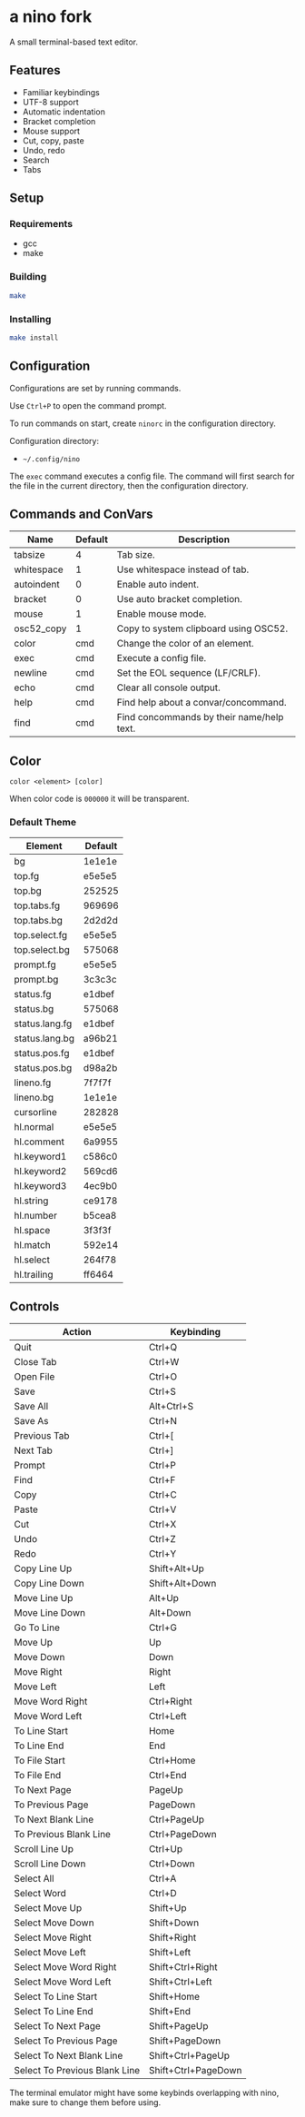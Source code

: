 # a nino fork

A small terminal-based text editor.

## Features

- Familiar keybindings
- UTF-8 support
- Automatic indentation
- Bracket completion
- Mouse support
- Cut, copy, paste
- Undo, redo
- Search
- Tabs

## Setup

### Requirements

- gcc
- make

### Building

```bash
make
```

### Installing

```bash
make install
```

## Configuration

Configurations are set by running commands.

Use `Ctrl+P` to open the command prompt.

To run commands on start, create `ninorc` in the configuration directory.

Configuration directory:

- `~/.config/nino`

The `exec` command executes a config file. The command will first search for
the file in the current directory, then the configuration directory.

## Commands and ConVars

| Name       | Default | Description                               |
| ---------- | ------- | ----------------------------------------- |
| tabsize    | 4       | Tab size.                                 |
| whitespace | 1       | Use whitespace instead of tab.            |
| autoindent | 0       | Enable auto indent.                       |
| bracket    | 0       | Use auto bracket completion.              |
| mouse      | 1       | Enable mouse mode.                        |
| osc52_copy | 1       | Copy to system clipboard using OSC52.     |
| color      | cmd     | Change the color of an element.           |
| exec       | cmd     | Execute a config file.                    |
| newline    | cmd     | Set the EOL sequence (LF/CRLF).           |
| echo       | cmd     | Clear all console output.                 |
| help       | cmd     | Find help about a convar/concommand.      |
| find       | cmd     | Find concommands by their name/help text. |

## Color

`color <element> [color]`

When color code is `000000` it will be transparent.

### Default Theme

| Element        | Default |
| -------------- | ------- |
| bg             | 1e1e1e  |
| top.fg         | e5e5e5  |
| top.bg         | 252525  |
| top.tabs.fg    | 969696  |
| top.tabs.bg    | 2d2d2d  |
| top.select.fg  | e5e5e5  |
| top.select.bg  | 575068  |
| prompt.fg      | e5e5e5  |
| prompt.bg      | 3c3c3c  |
| status.fg      | e1dbef  |
| status.bg      | 575068  |
| status.lang.fg | e1dbef  |
| status.lang.bg | a96b21  |
| status.pos.fg  | e1dbef  |
| status.pos.bg  | d98a2b  |
| lineno.fg      | 7f7f7f  |
| lineno.bg      | 1e1e1e  |
| cursorline     | 282828  |
| hl.normal      | e5e5e5  |
| hl.comment     | 6a9955  |
| hl.keyword1    | c586c0  |
| hl.keyword2    | 569cd6  |
| hl.keyword3    | 4ec9b0  |
| hl.string      | ce9178  |
| hl.number      | b5cea8  |
| hl.space       | 3f3f3f  |
| hl.match       | 592e14  |
| hl.select      | 264f78  |
| hl.trailing    | ff6464  |

## Controls

| Action                        | Keybinding          |
| ----------------------------- | ------------------- |
| Quit                          | Ctrl+Q              |
| Close Tab                     | Ctrl+W              |
| Open File                     | Ctrl+O              |
| Save                          | Ctrl+S              |
| Save All                      | Alt+Ctrl+S          |
| Save As                       | Ctrl+N              |
| Previous Tab                  | Ctrl+[              |
| Next Tab                      | Ctrl+]              |
| Prompt                        | Ctrl+P              |
| Find                          | Ctrl+F              |
| Copy                          | Ctrl+C              |
| Paste                         | Ctrl+V              |
| Cut                           | Ctrl+X              |
| Undo                          | Ctrl+Z              |
| Redo                          | Ctrl+Y              |
| Copy Line Up                  | Shift+Alt+Up        |
| Copy Line Down                | Shift+Alt+Down      |
| Move Line Up                  | Alt+Up              |
| Move Line Down                | Alt+Down            |
| Go To Line                    | Ctrl+G              |
| Move Up                       | Up                  |
| Move Down                     | Down                |
| Move Right                    | Right               |
| Move Left                     | Left                |
| Move Word Right               | Ctrl+Right          |
| Move Word Left                | Ctrl+Left           |
| To Line Start                 | Home                |
| To Line End                   | End                 |
| To File Start                 | Ctrl+Home           |
| To File End                   | Ctrl+End            |
| To Next Page                  | PageUp              |
| To Previous Page              | PageDown            |
| To Next Blank Line            | Ctrl+PageUp         |
| To Previous Blank Line        | Ctrl+PageDown       |
| Scroll Line Up                | Ctrl+Up             |
| Scroll Line Down              | Ctrl+Down           |
| Select All                    | Ctrl+A              |
| Select Word                   | Ctrl+D              |
| Select Move Up                | Shift+Up            |
| Select Move Down              | Shift+Down          |
| Select Move Right             | Shift+Right         |
| Select Move Left              | Shift+Left          |
| Select Move Word Right        | Shift+Ctrl+Right    |
| Select Move Word Left         | Shift+Ctrl+Left     |
| Select To Line Start          | Shift+Home          |
| Select To Line End            | Shift+End           |
| Select To Next Page           | Shift+PageUp        |
| Select To Previous Page       | Shift+PageDown      |
| Select To Next Blank Line     | Shift+Ctrl+PageUp   |
| Select To Previous Blank Line | Shift+Ctrl+PageDown |

The terminal emulator might have some keybinds overlapping with nino, make sure
to change them before using.
